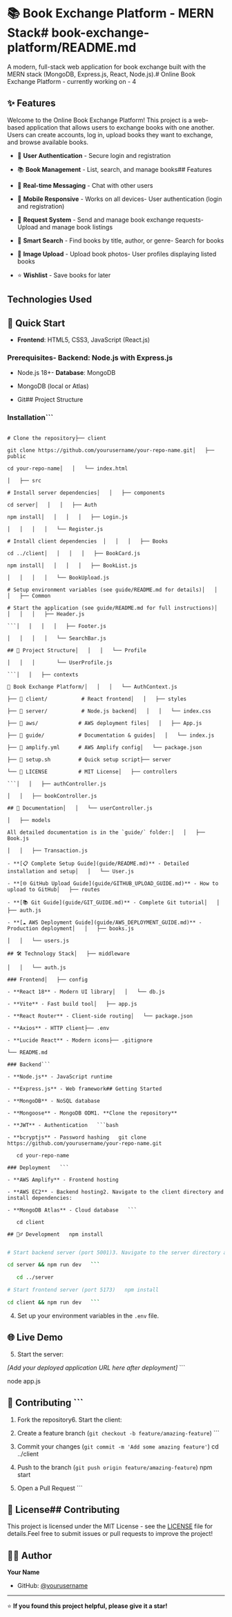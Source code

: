 # 📚 Book Exchange Platform - MERN Stack# book-exchange-platform/README.md



A modern, full-stack web application for book exchange built with the MERN stack (MongoDB, Express.js, React, Node.js).# Online Book Exchange Platform - currently working on - 4



## ✨ Features

Welcome to the Online Book Exchange Platform! This project is a web-based application that allows users to exchange books with one another. Users can create accounts, log in, upload books they want to exchange, and browse available books.

- 🔐 **User Authentication** - Secure login and registration

- 📚 **Book Management** - List, search, and manage books## Features

- 💬 **Real-time Messaging** - Chat with other users

- 📱 **Mobile Responsive** - Works on all devices- User authentication (login and registration)

- 🔄 **Request System** - Send and manage book exchange requests- Upload and manage book listings

- 🎯 **Smart Search** - Find books by title, author, or genre- Search for books

- 📸 **Image Upload** - Upload book photos- User profiles displaying listed books

- ⭐ **Wishlist** - Save books for later

## Technologies Used

## 🚀 Quick Start

- **Frontend**: HTML5, CSS3, JavaScript (React.js)

### Prerequisites- **Backend**: Node.js with Express.js

- Node.js 18+- **Database**: MongoDB

- MongoDB (local or Atlas)

- Git## Project Structure



### Installation```

```bashbook-exchange-platform

# Clone the repository├── client

git clone https://github.com/yourusername/your-repo-name.git│   ├── public

cd your-repo-name│   │   └── index.html

│   ├── src

# Install server dependencies│   │   ├── components

cd server│   │   │   ├── Auth

npm install│   │   │   │   ├── Login.js

│   │   │   │   └── Register.js

# Install client dependencies  │   │   │   ├── Books

cd ../client│   │   │   │   ├── BookCard.js

npm install│   │   │   │   ├── BookList.js

│   │   │   │   └── BookUpload.js

# Setup environment variables (see guide/README.md for details)│   │   │   ├── Common

# Start the application (see guide/README.md for full instructions)│   │   │   │   ├── Header.js

```│   │   │   │   ├── Footer.js

│   │   │   │   └── SearchBar.js

## 📁 Project Structure│   │   │   └── Profile

│   │   │       └── UserProfile.js

```│   │   ├── contexts

📂 Book Exchange Platform/│   │   │   └── AuthContext.js

├── 📁 client/           # React frontend│   │   ├── styles

├── 📁 server/           # Node.js backend│   │   │   └── index.css

├── 📁 aws/             # AWS deployment files│   │   ├── App.js

├── 📁 guide/           # Documentation & guides│   │   └── index.js

├── 📄 amplify.yml      # AWS Amplify config│   └── package.json

├── 📄 setup.sh         # Quick setup script├── server

└── 📄 LICENSE          # MIT License│   ├── controllers

```│   │   ├── authController.js

│   │   ├── bookController.js

## 📖 Documentation│   │   └── userController.js

│   ├── models

All detailed documentation is in the `guide/` folder:│   │   ├── Book.js

│   │   ├── Transaction.js

- **[📋 Complete Setup Guide](guide/README.md)** - Detailed installation and setup│   │   └── User.js

- **[🌐 GitHub Upload Guide](guide/GITHUB_UPLOAD_GUIDE.md)** - How to upload to GitHub│   ├── routes

- **[📚 Git Guide](guide/GIT_GUIDE.md)** - Complete Git tutorial│   │   ├── auth.js

- **[☁️ AWS Deployment Guide](guide/AWS_DEPLOYMENT_GUIDE.md)** - Production deployment│   │   ├── books.js

│   │   └── users.js

## 🛠️ Technology Stack│   ├── middleware

│   │   └── auth.js

### Frontend│   ├── config

- **React 18** - Modern UI library│   │   └── db.js

- **Vite** - Fast build tool│   ├── app.js

- **React Router** - Client-side routing│   └── package.json

- **Axios** - HTTP client├── .env

- **Lucide React** - Modern icons├── .gitignore

└── README.md

### Backend```

- **Node.js** - JavaScript runtime

- **Express.js** - Web framework## Getting Started

- **MongoDB** - NoSQL database

- **Mongoose** - MongoDB ODM1. **Clone the repository**

- **JWT** - Authentication   ```bash

- **bcryptjs** - Password hashing   git clone https://github.com/yourusername/your-repo-name.git

   cd your-repo-name

### Deployment   ```

- **AWS Amplify** - Frontend hosting

- **AWS EC2** - Backend hosting2. Navigate to the client directory and install dependencies:

- **MongoDB Atlas** - Cloud database   ```

   cd client

## 🏃‍♂️ Development   npm install

   ```

```bash

# Start backend server (port 5001)3. Navigate to the server directory and install dependencies:

cd server && npm run dev   ```

   cd ../server

# Start frontend server (port 5173)   npm install

cd client && npm run dev   ```

```

4. Set up your environment variables in the `.env` file.

## 🌐 Live Demo

5. Start the server:

*[Add your deployed application URL here after deployment]*   ```

   node app.js

## 🤝 Contributing   ```



1. Fork the repository6. Start the client:

2. Create a feature branch (`git checkout -b feature/amazing-feature`)   ```

3. Commit your changes (`git commit -m 'Add some amazing feature'`)   cd ../client

4. Push to the branch (`git push origin feature/amazing-feature`)   npm start

5. Open a Pull Request   ```



## 📝 License## Contributing



This project is licensed under the MIT License - see the [LICENSE](LICENSE) file for details.Feel free to submit issues or pull requests to improve the project!

## 👨‍💻 Author

**Your Name**
- GitHub: [@yourusername](https://github.com/yourusername)

---

⭐ **If you found this project helpful, please give it a star!**